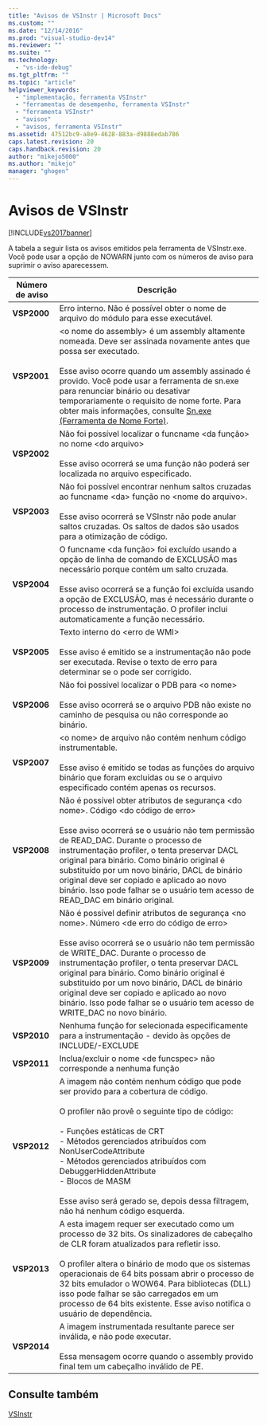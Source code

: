 ```yaml
---
title: "Avisos de VSInstr | Microsoft Docs"
ms.custom: ""
ms.date: "12/14/2016"
ms.prod: "visual-studio-dev14"
ms.reviewer: ""
ms.suite: ""
ms.technology: 
  - "vs-ide-debug"
ms.tgt_pltfrm: ""
ms.topic: "article"
helpviewer_keywords: 
  - "implementação, ferramenta VSInstr"
  - "ferramentas de desempenho, ferramenta VSInstr"
  - "ferramenta VSInstr"
  - "avisos"
  - "avisos, ferramenta VSInstr"
ms.assetid: 47512bc9-a8e9-4628-883a-d9888edab786
caps.latest.revision: 20
caps.handback.revision: 20
author: "mikejo5000"
ms.author: "mikejo"
manager: "ghogen"
---
```

# Avisos de VSInstr
[!INCLUDE[vs2017banner](../code-quality/includes/vs2017banner.md)]

A tabela a seguir lista os avisos emitidos pela ferramenta de VSInstr.exe.  Você pode usar a opção de NOWARN junto com os números de aviso para suprimir o aviso aparecessem.  
  
|Número de aviso|Descrição|  
|---------------------|---------------|  
|**VSP2000**|Erro interno.  Não é possível obter o nome de arquivo do módulo para esse executável.|  
|**VSP2001**|\<o nome do assembly\> é um assembly altamente nomeada.  Deve ser assinada novamente antes que possa ser executado.<br /><br /> Esse aviso ocorre quando um assembly assinado é provido.  Você pode usar a ferramenta de sn.exe para renunciar binário ou desativar temporariamente o requisito de nome forte.  Para obter mais informações, consulte [Sn.exe \(Ferramenta de Nome Forte\)](../Topic/Sn.exe%20\(Strong%20Name%20Tool\).md).|  
|**VSP2002**|Não foi possível localizar o funcname \<da função\> no nome \<do arquivo\><br /><br /> Esse aviso ocorrerá se uma função não poderá ser localizada no arquivo especificado.|  
|**VSP2003**|Não foi possível encontrar nenhum saltos cruzadas ao funcname \<da\> função no \<nome do arquivo\>.<br /><br /> Esse aviso ocorrerá se VSInstr não pode anular saltos cruzadas.  Os saltos de dados são usados para a otimização de código.|  
|**VSP2004**|O funcname \<da função\> foi excluído usando a opção de linha de comando de EXCLUSÃO mas necessário porque contém um salto cruzada.<br /><br /> Esse aviso ocorrerá se a função foi excluída usando a opção de EXCLUSÃO, mas é necessário durante o processo de instrumentação.  O profiler inclui automaticamente a função necessário.|  
|**VSP2005**|Texto interno do \<erro de WMI\><br /><br /> Esse aviso é emitido se a instrumentação não pode ser executada.  Revise o texto de erro para determinar se o pode ser corrigido.|  
|**VSP2006**|Não foi possível localizar o PDB para \<o nome\><br /><br /> Esse aviso ocorrerá se o arquivo PDB não existe no caminho de pesquisa ou não corresponde ao binário.|  
|**VSP2007**|\<o nome\> de arquivo não contém nenhum código instrumentable.<br /><br /> Esse aviso é emitido se todas as funções do arquivo binário que foram excluídas ou se o arquivo especificado contém apenas os recursos.|  
|**VSP2008**|Não é possível obter atributos de segurança \<do nome\>.  Código \<do código de erro\><br /><br /> Esse aviso ocorrerá se o usuário não tem permissão de READ\_DAC.  Durante o processo de instrumentação profiler, o tenta preservar DACL original para binário.  Como binário original é substituído por um novo binário, DACL de binário original deve ser copiado e aplicado ao novo binário.  Isso pode falhar se o usuário tem acesso de READ\_DAC em binário original.|  
|**VSP2009**|Não é possível definir atributos de segurança \<no nome\>.  Número \<de erro do código de erro\><br /><br /> Esse aviso ocorrerá se o usuário não tem permissão de WRITE\_DAC.  Durante o processo de instrumentação profiler, o tenta preservar DACL original para binário.  Como binário original é substituído por um novo binário, DACL de binário original deve ser copiado e aplicado ao novo binário.  Isso pode falhar se o usuário tem acesso de WRITE\_DAC no novo binário.|  
|**VSP2010**|Nenhuma função for selecionada especificamente para a instrumentação \- devido às opções de INCLUDE\/\-EXCLUDE|  
|**VSP2011**|Inclua\/excluir o nome \<de funcspec\> não corresponde a nenhuma função|  
|**VSP2012**|A imagem não contém nenhum código que pode ser provido para a cobertura de código.<br /><br /> O profiler não provê o seguinte tipo de código:<br /><br /> -   Funções estáticas de CRT<br />-   Métodos gerenciados atribuídos com NonUserCodeAttribute<br />-   Métodos gerenciados atribuídos com DebuggerHiddenAttribute<br />-   Blocos de MASM<br /><br /> Esse aviso será gerado se, depois dessa filtragem, não há nenhum código esquerda.|  
|**VSP2013**|A esta imagem requer ser executado como um processo de 32 bits.  Os sinalizadores de cabeçalho de CLR foram atualizados para refletir isso.<br /><br /> O profiler altera o binário de modo que os sistemas operacionais de 64 bits possam abrir o processo de 32 bits emulador o WOW64.  Para bibliotecas \(DLL\) isso pode falhar se são carregados em um processo de 64 bits existente.  Esse aviso notifica o usuário de dependência.|  
|**VSP2014**|A imagem instrumentada resultante parece ser inválida, e não pode executar.<br /><br /> Essa mensagem ocorre quando o assembly provido final tem um cabeçalho inválido de PE.|  
  
## Consulte também  
 [VSInstr](../profiling/vsinstr.md)
